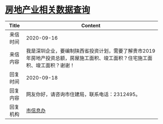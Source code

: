 # <a href="http://www.shangluo.gov.cn/zmhd/ldxxxx.jsp?urltype=leadermail.LeaderMailContentUrl&wbtreeid=1112&leadermailid=6462">房地产业相关数据查询</a>
| Title |                             Content                              |
|:-----:|------------------------------------------------------------------|
| 来信时间  | 2020-09-16                                                       |
| 来信内容  | 我是深圳企业，要编制陕西省投资计划，需要了解贵市2019年房地产投资总额，房屋施工面积、竣工面积？住宅施工面积、竣工面积？谢谢！ |
| 回复时间  | 2020-09-18                                                       |
| 回复内容  | 网友你好，请咨询市住建局，联系电话：2312495。                                       |
| 回复机构  | <a href="../../categories/agencies/市信息办.md">市信息办</a>             |